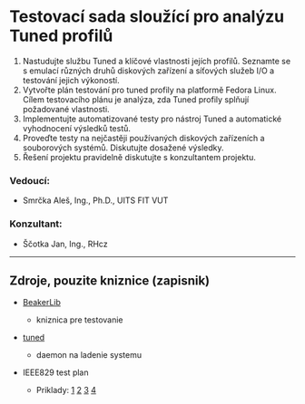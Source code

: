 # Testovací sada sloužící pro analýzu Tuned profilů

1. Nastudujte službu Tuned a klíčové vlastnosti jejích profilů. Seznamte se s emulací různých druhů diskových zařízení a síťových služeb I/O a testování jejich výkoností.
2. Vytvořte plán testování pro tuned profily na platformě Fedora Linux. Cílem testovacího plánu je analýza, zda Tuned profily splňují požadované vlastnosti.
3. Implementujte automatizované testy pro nástroj Tuned a automatické vyhodnocení výsledků testů.
4. Proveďte testy na nejčastěji používaných diskových zařízeních a souborových systémů. Diskutujte dosažené výsledky.
5. Řešení projektu pravidelně diskutujte s konzultantem projektu.

### Vedoucí:

* Smrčka Aleš, Ing., Ph.D., UITS FIT VUT

### Konzultant:

* Ščotka Jan, Ing., RHcz

***

## Zdroje, pouzite kniznice (zapisnik)

* [BeakerLib](https://fedorahosted.org/beakerlib/)
    * kniznica pre testovanie

* [tuned](https://fedorahosted.org/tuned/)
    * daemon na ladenie systemu

* IEEE829 test plan
    * Priklady: [1](http://www.acomtech.com/testplan.html) [2](http://bazman.tripod.com/frame.html) [3](http://futurestuff4all.com/index.php/2011/08/sample-ieee-829-test-case-specification-template/) [4](http://www.gerrardconsulting.com/tkb/guidelines/ieee829/main.html)